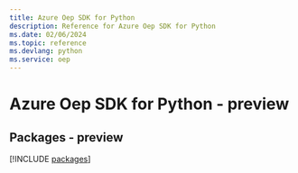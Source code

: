 ```yaml
---
title: Azure Oep SDK for Python
description: Reference for Azure Oep SDK for Python
ms.date: 02/06/2024
ms.topic: reference
ms.devlang: python
ms.service: oep
---
```

# Azure Oep SDK for Python - preview
## Packages - preview
[!INCLUDE [packages](oep-index.md)]